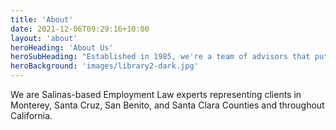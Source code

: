```yaml
---
title: 'About'
date: 2021-12-06T09:29:16+10:00
layout: 'about'
heroHeading: 'About Us'
heroSubHeading: "Established in 1985, we're a team of advisors that puts your business first."
heroBackground: 'images/library2-dark.jpg'
---
```


We are Salinas-based Employment Law experts representing clients in Monterey, Santa Cruz, San Benito, and Santa Clara Counties and throughout California. 